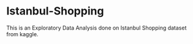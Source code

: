 # Istanbul-Shopping
This is an Exploratory Data Analysis done on Istanbul Shopping dataset from kaggle.

